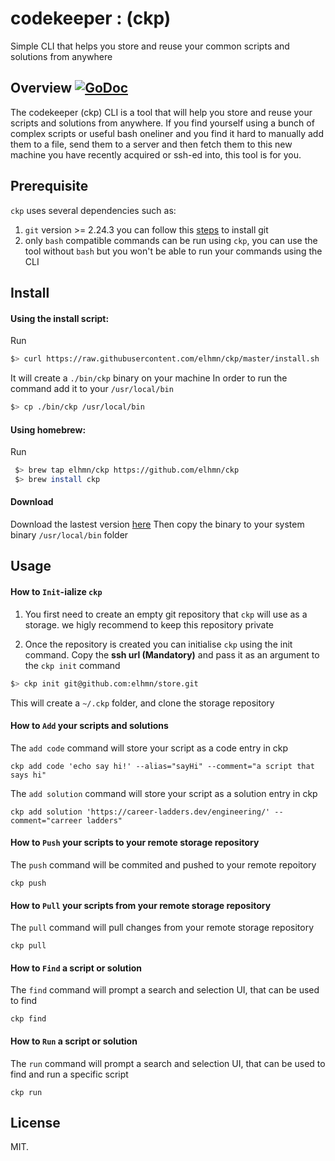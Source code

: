 # codekeeper : (ckp)
Simple CLI that helps you store and reuse your common scripts and solutions from anywhere

## Overview [![GoDoc](https://godoc.org/github.com/elhmn/codekeeper?status.svg)](https://godoc.org/github.com/elhmn/ckp)

The codekeeper (ckp) CLI is a tool that will help you store and reuse your scripts and solutions from anywhere.
If you find yourself using a bunch of complex scripts or useful bash oneliner and you find it hard to manually add them to a file, send them to a server and then fetch them to this new machine you have recently acquired or ssh-ed into, this tool is for you.

## Prerequisite
`ckp` uses several dependencies such as:
1. `git` version >= 2.24.3 you can follow this [steps](https://git-scm.com/book/en/v2/Getting-Started-Installing-Git) to install git
2. only `bash` compatible commands can be run using `ckp`, you can use the tool without `bash` but you won't be able to run your commands using the CLI

## Install

#### Using the install script:

Run
```sh
$> curl https://raw.githubusercontent.com/elhmn/ckp/master/install.sh | bash
```
It will create a `./bin/ckp` binary on your machine
In order to run the command add it to your `/usr/local/bin`
```sh
$> cp ./bin/ckp /usr/local/bin
```

#### Using homebrew:

Run
```sh
 $> brew tap elhmn/ckp https://github.com/elhmn/ckp
 $> brew install ckp
```

#### Download

Download the lastest version [here](https://github.com/elhmn/ckp/releases)
Then copy the binary to your system binary `/usr/local/bin` folder


## Usage

#### How to `Init`-ialize `ckp`

1. You first need to create an empty git repository that `ckp` will use as a storage. we higly recommend to keep this repository private

2. Once the repository is created you can initialise `ckp` using the init command.
    Copy the **ssh url (Mandatory)** and pass it as an argument to the `ckp init` command

```sh
$> ckp init git@github.com:elhmn/store.git
```

This will create a `~/.ckp` folder, and clone the storage repository

#### How to `Add` your scripts and solutions

The `add code` command will store your script as a code entry in ckp

```
ckp add code 'echo say hi!' --alias="sayHi" --comment="a script that says hi"
```

The `add solution` command will store your script as a solution entry in ckp

```
ckp add solution 'https://career-ladders.dev/engineering/' --comment="carreer ladders"
```

#### How to `Push` your scripts to your remote storage repository

The `push` command will be commited and pushed to your remote repoitory

```
ckp push
```

#### How to `Pull` your scripts from your remote storage repository

The `pull` command will pull changes from your remote storage repository

```
ckp pull
```

#### How to `Find` a script or solution

The `find` command will prompt a search and selection UI, that can be used to find

```
ckp find
```

#### How to `Run` a script or solution

The `run` command will prompt a search and selection UI, that can be used to find and run a specific script

```
ckp run
```


## License

MIT.
